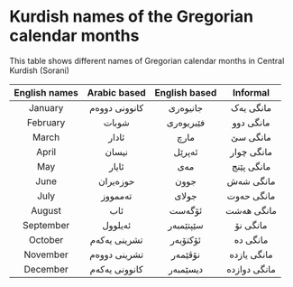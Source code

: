 # Kurdish names of the Gregorian calendar months
This table shows different names of Gregorian calendar months in Central Kurdish (Sorani)

| English names | Arabic based | English based | Informal |
|:-------------:|:------------:|:-------------:|:--------:|
| January | کانوونی دووەم | جانیوەری | مانگی یەک |
| February | شوبات | فێبریوەری | مانگی دوو |
| March | ئادار | مارچ | مانگی سێ |
| April | نیسان | ئەپرێل | مانگی چوار |
| May | ئایار | مەی | مانگی پێنج |
| June | حوزەیران | جوون | مانگی شەش |
| July | تەممووز | جولای | مانگی حەوت |
| August | ئاب | ئۆگەست | مانگی ھەشت |
| September | ئەیلوول | سێپتێمبەر | مانگی نۆ |
| October | تشرینی یەکەم | ئۆکتۆبەر | مانگی دە |
| November | تشرینی دووەم | نۆڤێمەر | مانگی یازدە |
| December | کانوونی یەکەم | دیسێمبەر | مانگی دوازدە |
